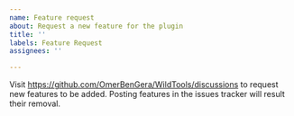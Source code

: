 ```yaml
---
name: Feature request
about: Request a new feature for the plugin
title: ''
labels: Feature Request
assignees: ''

---
```


Visit https://github.com/OmerBenGera/WildTools/discussions to request new features to be added.
Posting features in the issues tracker will result their removal.
